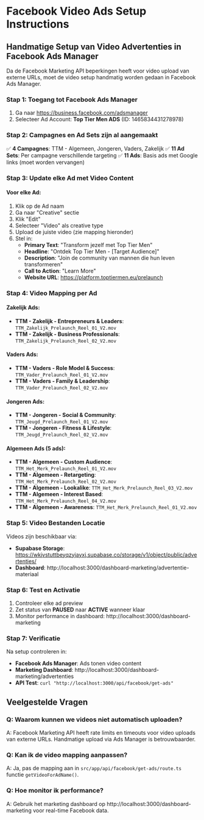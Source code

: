 # Facebook Video Ads Setup Instructions

## Handmatige Setup van Video Advertenties in Facebook Ads Manager

Da de Facebook Marketing API beperkingen heeft voor video upload van externe URLs, moet de video setup handmatig worden gedaan in Facebook Ads Manager.

### Stap 1: Toegang tot Facebook Ads Manager
1. Ga naar https://business.facebook.com/adsmanager
2. Selecteer Ad Account: **Top Tier Men ADS** (ID: 1465834431278978)

### Stap 2: Campagnes en Ad Sets zijn al aangemaakt
✅ **4 Campagnes**: TTM - Algemeen, Jongeren, Vaders, Zakelijk
✅ **11 Ad Sets**: Per campagne verschillende targeting
✅ **11 Ads**: Basis ads met Google links (moet worden vervangen)

### Stap 3: Update elke Ad met Video Content

#### Voor elke Ad:
1. Klik op de Ad naam
2. Ga naar "Creative" sectie
3. Klik "Edit"
4. Selecteer "Video" als creative type
5. Upload de juiste video (zie mapping hieronder)
6. Stel in:
   - **Primary Text**: "Transform jezelf met Top Tier Men"
   - **Headline**: "Ontdek Top Tier Men - [Target Audience]"
   - **Description**: "Join de community van mannen die hun leven transformeren"
   - **Call to Action**: "Learn More"
   - **Website URL**: https://platform.toptiermen.eu/prelaunch

### Stap 4: Video Mapping per Ad

#### Zakelijk Ads:
- **TTM - Zakelijk - Entrepreneurs & Leaders**: `TTM_Zakelijk_Prelaunch_Reel_01_V2.mov`
- **TTM - Zakelijk - Business Professionals**: `TTM_Zakelijk_Prelaunch_Reel_02_V2.mov`

#### Vaders Ads:
- **TTM - Vaders - Role Model & Success**: `TTM_Vader_Prelaunch_Reel_01_V2.mov`
- **TTM - Vaders - Family & Leadership**: `TTM_Vader_Prelaunch_Reel_02_V2.mov`

#### Jongeren Ads:
- **TTM - Jongeren - Social & Community**: `TTM_Jeugd_Prelaunch_Reel_01_V2.mov`
- **TTM - Jongeren - Fitness & Lifestyle**: `TTM_Jeugd_Prelaunch_Reel_02_V2.mov`

#### Algemeen Ads (5 ads):
- **TTM - Algemeen - Custom Audience**: `TTM_Het_Merk_Prelaunch_Reel_01_V2.mov`
- **TTM - Algemeen - Retargeting**: `TTM_Het_Merk_Prelaunch_Reel_02_V2.mov`
- **TTM - Algemeen - Lookalike**: `TTM_Het_Merk_Prelaunch_Reel_03_V2.mov`
- **TTM - Algemeen - Interest Based**: `TTM_Het_Merk_Prelaunch_Reel_04_V2.mov`
- **TTM - Algemeen - Awareness**: `TTM_Het_Merk_Prelaunch_Reel_01_V2.mov`

### Stap 5: Video Bestanden Locatie
Videos zijn beschikbaar via:
- **Supabase Storage**: https://wkjvstuttbeyqzyjayxj.supabase.co/storage/v1/object/public/advertenties/
- **Dashboard**: http://localhost:3000/dashboard-marketing/advertentie-materiaal

### Stap 6: Test en Activatie
1. Controleer elke ad preview
2. Zet status van **PAUSED** naar **ACTIVE** wanneer klaar
3. Monitor performance in dashboard: http://localhost:3000/dashboard-marketing

### Stap 7: Verificatie
Na setup controleren in:
- **Facebook Ads Manager**: Ads tonen video content
- **Marketing Dashboard**: http://localhost:3000/dashboard-marketing/advertenties
- **API Test**: `curl "http://localhost:3000/api/facebook/get-ads"`

## Veelgestelde Vragen

### Q: Waarom kunnen we videos niet automatisch uploaden?
A: Facebook Marketing API heeft rate limits en timeouts voor video uploads van externe URLs. Handmatige upload via Ads Manager is betrouwbaarder.

### Q: Kan ik de video mapping aanpassen?
A: Ja, pas de mapping aan in `src/app/api/facebook/get-ads/route.ts` functie `getVideoForAdName()`.

### Q: Hoe monitor ik performance?
A: Gebruik het marketing dashboard op http://localhost:3000/dashboard-marketing voor real-time Facebook data.

